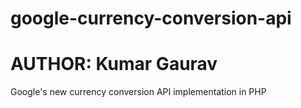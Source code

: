 google-currency-conversion-api
==============================
AUTHOR: Kumar Gaurav
==============================
Google's new currency conversion API implementation in PHP
